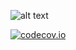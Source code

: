 ![alt text](https://travis-ci.org/ayhanugurlu/transactionmanager.svg?branch=master "Travis Status")

[![codecov.io](https://codecov.io/github/ayhanugurlu/transactionmanager/coverage.svg?branch=master)](https://codecov.io/github/cainus/codecov.io?branch=master)
